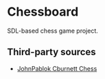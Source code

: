 # Chessboard
SDL-based chess game project.
## Third-party sources
* [JohnPablok Cburnett Chess](https://opengameart.org/content/chess-pieces-and-board-squares)
